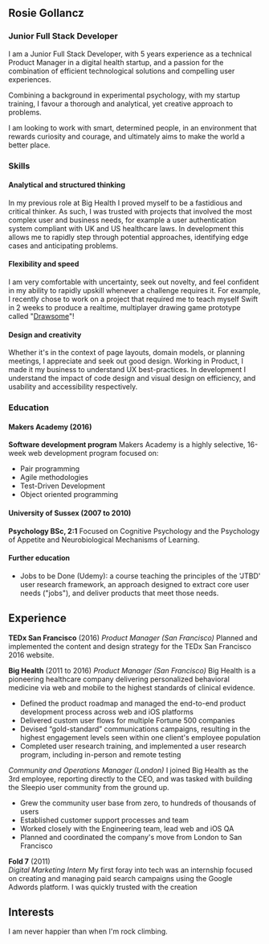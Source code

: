## Rosie Gollancz

### Junior Full Stack Developer

I am a Junior Full Stack Developer, with 5 years experience as a technical
Product Manager in a digital health startup, and a passion for the combination
of efficient technological solutions and compelling user experiences.

Combining a background in experimental psychology, with my startup training,
I favour a thorough and analytical, yet creative approach to problems.

I am looking to work with smart, determined people, in an environment that rewards
curiosity and courage, and ultimately aims to make the world a better place.

### Skills

#### Analytical and structured thinking
In my previous role at Big Health I proved myself to be a fastidious and critical
thinker. As such, I was trusted with projects that involved the most complex user
and business needs, for example a user authentication system compliant with UK
and US healthcare laws. In development this allows me to rapidly step through
potential approaches, identifying edge cases and anticipating problems.

#### Flexibility and speed
I am very comfortable with uncertainty, seek out novelty, and feel confident in my
ability to rapidly upskill whenever a challenge requires it. For example, I
recently chose to work on a project that required me to teach myself Swift in
2 weeks to produce a realtime, multiplayer drawing game prototype called "[Drawsome](https://github.com/rgollancz/drawApp)"!

#### Design and creativity
Whether it's in the context of page layouts, domain models, or planning meetings,
I appreciate and seek out good design. Working in Product, I made it my business
to understand UX best-practices. In development I understand the impact of code
design and visual design on efficiency, and usability and accessibility respectively.

### Education

#### Makers Academy (2016)
**Software development program**
Makers Academy is a highly selective, 16-week web development program focused on:
- Pair programming
- Agile methodologies
- Test-Driven Development
- Object oriented programming

#### University of Sussex (2007 to 2010)
**Psychology BSc, 2:1**
Focused on Cognitive Psychology and the Psychology of Appetite and Neurobiological
Mechanisms of Learning.

#### Further education
- Jobs to be Done (Udemy): a course teaching the principles of the 'JTBD' user
research framework, an approach designed to extract core user needs ("jobs"),
and deliver products that meet those needs.


## Experience

**TEDx San Francisco** (2016)
*Product Manager (San Francisco)*
Planned and implemented the content and design strategy for the TEDx San
Francisco 2016 website.


**Big Health** (2011 to 2016)
*Product Manager (San Francisco)*
Big Health is a pioneering healthcare company delivering personalized behavioral
medicine via web and mobile to the highest standards of clinical evidence.
- Defined the product roadmap and managed the end-to-end product development
process across web and iOS platforms
- Delivered custom user flows for multiple Fortune 500 companies
- Devised “gold-standard”  communications campaigns, resulting in the highest
engagement levels seen within one client's employee population
- Completed user research training, and implemented a user research program,
including in-person and remote testing

*Community and Operations Manager (London)*
I joined Big Health as the 3rd employee, reporting directly to the CEO, and was
tasked with building the Sleepio user community from the ground up.
- Grew the community user base from zero, to hundreds of thousands of users
- Established customer support processes and team
- Worked closely with the Engineering team, lead web and iOS QA
- Planned and coordinated the company's move from London to San Francisco

**Fold 7** (2011)   
*Digital Marketing Intern*
My first foray into tech was an internship focused on creating and managing
paid search campaigns using the Google Adwords platform. I was quickly trusted
with the creation

## Interests
I am never happier than when I'm rock climbing.
